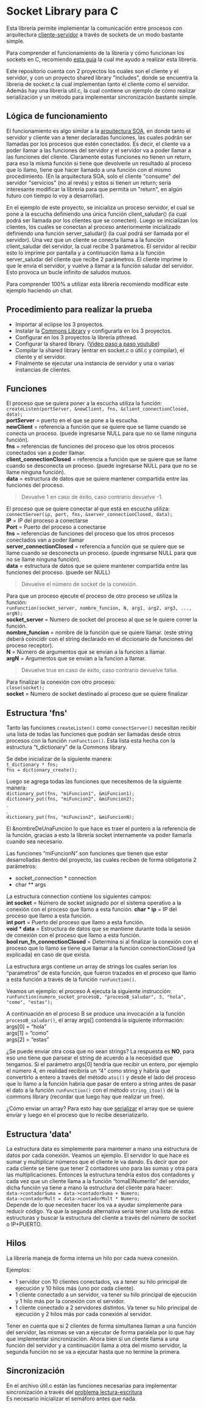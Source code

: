 # Socket Library para C

Esta librería permite implementar la comunicación entre procesos con arquitectura [cliente-servidor](https://es.wikipedia.org/wiki/Cliente-servidor) a través de sockets de un modo bastante simple.

Para comprender el funcionamiento de la librería y cómo funcionan los sockets en C, recomiendo [esta guía](http://www.tyr.unlu.edu.ar/tyr/TYR-trab/satobigal/documentacion/beej/index.html) la cual me ayudo a realizar esta librería.

Este repositorio cuenta con 2 proyectos los cuales son el cliente y el servidor, y con un proyecto shared library "Includes", donde se encuentra la libreria de socket.c la cual implementan tanto el cliente como el servidor. Además hay una librería util.c, la cual contiene un ejemplo de cómo realizar serialización y un método para implementar sincronización bastante simple.

## Lógica de funcionamiento
El funcionamiento es algo similar a la [arquitectura SOA](https://es.wikipedia.org/wiki/Arquitectura_orientada_a_servicios), en donde tanto el servidor y cliente van a tener declaradas funciones, las cuales podrán ser llamadas por los procesos que estén conectados. Es decir, el cliente va a poder llamar a las funciones del servidor y el servidor va a poder llamar a las funciones del cliente. Claramente estas funciones no tienen un return, para eso la misma función si tiene que devolverle un resultado al proceso que lo llamo, tiene que hacer llamado a una función con el mismo procedimiento. (En la arquitectura SOA, solo el cliente "consume" del servidor "servicios" (no al revés) y estos si tienen un return; sería interesante modificar la librería para que permita un "return", en algún futuro con tiempo lo voy a desarrollar).

En el ejemplo de este proyecto, se inicializa un proceso servidor, el cual se pone a la escucha definiendo una única función client_saludar() (la cual podrá ser llamada por los clientes que se conecten). Luego se inicializan los clientes, los cuales se conectan al proceso anteriormente inicializado definiendo una función server_saludar() (la cual podrá ser llamada por el servidor). Una vez que un cliente se conecta llama a la función client_saludar del servidor, la cual recibe 3 parámetros. El servidor al recibir esto lo imprime por pantalla y a continuación llama a la función server_saludar del cliente que recibe 2 parámetros. El cliente imprime lo que le envía el servidor, y vuelve a llamar a la función saludar del servidor. Esto provoca un bucle infinito de saludos mutuos.

Para comprender 100% a utilizar esta librería recomiendo modificar este ejemplo haciendo un chat.

## Procedimiento para realizar la prueba
* Importar al eclipse los 3 proyectos.
* Instalar la [Commons Library](https://github.com/sisoputnfrba/so-commons-library) y configurarla en los 3 proyectos.
* Configurar en los 3 proyectos la librería pthread.
* Configurar la shared library. ([Video paso a paso youtube](https://www.youtube.com/watch?v=s5ac8CPDkMg))
* Compilar la shared library (entrar en socket.c o útil.c y compilar), el cliente y el servidor.
* Finalmente se ejecutar una instancia de servidor y una o varias instancias de clientes.

## Funciones
El proceso que se quiera poner a la escucha utiliza la función:<br />
`createListen(portServer, &newClient, fns, &client_connectionClosed, data);` <br />
**portServer** = puerto en el que se pone a la escucha.<br />
**newClient** = referencia a función que se quiere que se llame cuando se conecta un proceso. (puede ingresarse NULL para que no se llame ninguna función).<br />
**fns** = referencias de funciones del proceso que los otros procesos conectados van a poder llamar.<br />
**client_connectionClosed** = referencia a función que se quiere que se llame cuando se desconecta un proceso. (puede ingresarse NULL para que no se llame ninguna función).<br />
**data** = estructura de datos que se quiere mantener compartida entre las funciones del proceso.
> Devuelve 1 en caso de éxito, caso contrario devuelve -1.

El proceso que se quiere conectar al que está en escucha utiliza:<br />
`connectServer(ip, port, fns, &server_connectionClosed, data);`<br />
**IP** = IP del proceso a conectarse<br />
**Port** = Puerto del proceso a conectarse<br />
**fns** = referencias de funciones del proceso que los otros procesos conectados van a poder llamar<br />
**server_connectionClosed** = referencia a función que se quiere que se llame cuando se desconecta un proceso. (puede ingresarse NULL para que no se llame ninguna función).<br />
**data** = estructura de datos que se quiere mantener compartida entre las funciones del proceso. (puede ser NULL)<br />
> Devuelve el número de socket de la conexión.

Para que un proceso ejecute el proceso de otro proceso se utiliza la función:<br />
`runFunction(socket_server, nombre_funcion, N, arg1, arg2, arg3, ..., argN);`<br />
**socket_server** = Numero de socket del proceso al que se le quiere correr la función.<br />
**nombre_funcion** = nombre de la función que se quiere llamar. (este string deberá coincidir con el string declarado en el diccionario de funciones del proceso receptor).<br />
**N** = Número de argumentos que se envian a la funcion a llamar.<br />
**argN** = Argumentos que se envian a la funcion a llamar.<br />
> Devuelve true en caso de éxito, caso contrario devuelve false.

Para finalizar la conexión con otro proceso:<br />
`close(socket);`<br />
**socket** = Numero de socket destinado al proceso que se quiere finalizar

## Estructura 'fns'
Tanto las funciones `createListen()` como `connectServer()` necesitan recibir una lista de todas las funciones que podrán ser llamadas desde otros procesos con la función `runFunction()`. Esta lista esta hecha con la estructura “t_dictionary” de la Commons library.

Se debe inicializar de la siguiente manera:<br />
`t_dictionary * fns;`<br />
`fns = dictionary_create();`

Luego se agrega todas las funciones que necesitemos de la siguiente manera:<br />
`dictionary_put(fns, "miFuncion1", &miFuncion1);`<br />
`dictionary_put(fns, "miFuncion2", &miFuncion2);`<br />
.<br />
.<br />
`dictionary_put(fns, "miFuncion2", &miFuncionN);`

El &nombreDeUnaFuncion lo que hace es traer el puntero a la referencia de la función, gracias a esto la librería socket internamente va poder llamarla cuando sea necesario.

Las funciones “miFuncionN” son funciones que tienen que estar desarrolladas dentro del proyecto, las cuales reciben de forma obligatoria 2 parámetros:
* socket_connection * connection
* char ** args

La estructura connection contiene los siguientes campos:<br />
**int socket** = Número de socket asignado por el sistema operativo a la conexión con el proceso que llamo a esta función. 
**char * ip** = IP del proceso que llamo a esta función.<br />
**int port** = Puerto del proceso que llamo a esta función.<br />
**void * data** = Estructura de datos que se mantiene durante toda la sesión de conexión con el proceso que llamo a esta función.<br />
**bool run_fn_connectionClosed** = Determina si al finalizar la conexión con el proceso que lo llamo se tiene que llamar a la función connectionClosed (ya explicada) en caso de que exista.

La estructura args contiene un array de strings los cuales serían los “parametros” de esta función, que fueron trazados en el proceso que llamo a esta función a través de la función `runFunction()`.

Veamos un ejemplo: el proceso A ejecuta la siguiente instrucción:<br />
`runFunction(numero_socket_procesoB, "procesoB_saludar", 3, "hola", "como", "estas");`

A continuación en el proceso B se produce una invocación a la función `procesoB_saludar()`, el array args[] contendrá la siguiente información:<br />
args[0] = “hola”<br />
args[1] = “como”<br />
args[2] = “estas”<br />

¿Se puede enviar otra cosa que no sean strings? La respuesta es **NO**, para eso uno tiene que parsear el string de acuerdo a la necesidad que tengamos. Si el parámetro args[0] tendría que recibir un entero, por ejemplo el número 4, en realidad recibiría un “4” como string y habría que convertirlo a entero a través del método `atoi()` y desde el lado del proceso que lo llamo a la función habría que pasar de entero a string antes de pasar el dato a la función `runFunction()` con el método `string_itoa()` de la commons library (recordar que luego hay que realizar un free).

¿Cómo enviar un array? Para esto hay que [serializar]( https://es.wikipedia.org/wiki/Serializaci%C3%B3n) el array que se quiere enviar y luego en el proceso que lo recibe deserializarlo.

## Estructura 'data'
La estructura data es simplemente para mantener a mano una estructura de datos por cada conexión. Veamos un ejemplo. El servidor lo que hace es sumar y multiplicar números que el cliente le va dando. Es decir que por cada cliente se tiene que tener 2 contadores uno para las sumas y otra para las multiplicaciones. Entonces la estructura tendría estos dos contadores y cada vez que un cliente llama a la función “tomaElNumerito” del servidor, dicha función ya tiene a mano la estructura del cliente para hacer:<br />
`data->contadorSuma = data->contadorSuma + Numero;`<br />
`data->contadorMult = data->contadorMult * Numero;`<br />
Depende de lo que necesiten hacer los va a ayudar simplemente para reducir código. Ya que la segunda alternativa seria tener una lista de estas estructuras y buscar la estructura del cliente a través del número de socket o IP+PUERTO.

## Hilos
La librería maneja de forma interna un hilo por cada nueva conexión.

Ejemplos:<br />
* 1 servidor con 10 clientes conectados, va a tener su hilo principal de ejecución y 10 hilos más (uno por cada cliente).
* 1 cliente conectado a un servidor, va tener su hilo principal de ejecución y 1 hilo más por la conexión con el servidor.
* 1 cliente conectado a 2 servidores distintos. Va tener su hilo principal de ejecución y 2 hilos más por cada conexión al servidor.

Tener en cuenta que si 2 clientes de forma simultanea llaman a una función del servidor, las mismas se van a ejecutar de forma paralela por lo que hay que implementar sincronización. Ahora bien si un cliente llama a una función del servidor y a continuación llama a otra del mismo servidor, la segunda función no se va a ejecutar hasta que no termine la primera.

## Sincronización
En el archivo útil.c están las funciones necesarias para implementar sincronización a través del [problema lectura-escritura](https://en.wikipedia.org/wiki/Readers%E2%80%93writers_problem) <br />
Es necesario inicializar el semáforo antes que nada.
